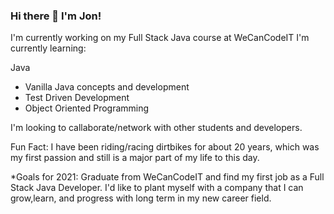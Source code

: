 ### Hi there 👋 I'm Jon!

I'm currently working on my Full Stack Java course at WeCanCodeIT
I'm currently learning:

Java
- Vanilla Java concepts and development
- Test Driven Development
- Object Oriented Programming

I'm looking to callaborate/network with other students and developers.


Fun Fact: I have been riding/racing dirtbikes for about 20 years, which was my first passion and still is a major part of my life to this day. 

*Goals for 2021: Graduate from WeCanCodeIT and find my first job as a Full Stack Java Developer. I'd like to plant myself with a company that I can grow,learn, and progress with long term in my new career field. 

<!--
**jcabrams2/jcabrams2** is a ✨ _special_ ✨ repository because its `README.md` (this file) appears on your GitHub profile.

Here are some ideas to get you started:

- 🔭 I’m currently working on ...
- 🌱 I’m currently learning ...
- 👯 I’m looking to collaborate on ...
- 🤔 I’m looking for help with ...
- 💬 Ask me about ...
- 📫 How to reach me: ...
- 😄 Pronouns: ...
- ⚡ Fun fact: ...
-->
